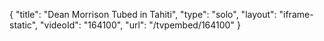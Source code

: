 {
    "title": "Dean Morrison Tubed in Tahiti",
    "type": "solo",
    "layout": "iframe-static",
    "videoId": "164100",
    "url": "\/tvpembed\/164100"
}